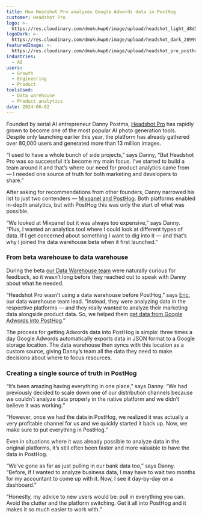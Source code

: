 ```yaml
---
title: How Headshot Pro analyzes Google Adwords data in PostHog
customer: Headshot Pro
logo: >-
  https://res.cloudinary.com/dmukukwp6/image/upload/headshot_light_d8d518234a.png
logoDark: >-
  https://res.cloudinary.com/dmukukwp6/image/upload/headshot_dark_289908a734.png
featuredImage: >-
  https://res.cloudinary.com/dmukukwp6/image/upload/headshot_pro_posthog_56e4ed68be.png
industries:
  - AI
users:
  - Growth
  - Engineering
  - Product
toolsUsed:
  - Data warehouse
  - Product analytics
date: 2024-06-02
---
```


Founded by serial AI entrepreneur Danny Postma, [Headshot Pro](https://www.headshotpro.com/) has rapidly grown to become one of the most popular AI photo generation tools. Despite only launching earlier this year, the platform has already gathered over 80,000 users and generated more than 13 million images. 

“I used to have a whole bunch of side projects,” says Danny, “But Headshot Pro was so successful it’s become my main focus. I’ve started to build a team around it and that’s where our need for product analytics came from — I needed one source of truth for both marketing and developers to share.”

After asking for recommendations from other founders, Danny narrowed his list to just two contenders — [Mixpanel and PostHog](/blog/posthog-vs-mixpanel). Both platforms enabled in-depth analytics, but with PostHog this was only the start of what was possible. 

“We looked at Mixpanel but it was always too expensive,” says Danny. “Plus, I wanted an analytics tool where I could look at different types of data. If I get concerned about something I want to dig into it — and that’s why I joined the data warehouse beta when it first launched.”

### From beta warehouse to data warehouse

During the beta [our Data Warehouse team](/teams/data-warehouse) were naturally curious for feedback, so it wasn’t long before they reached out to speak with Danny about what he needed.

“Headshot Pro wasn’t using a data warehouse before PostHog,” says [Eric](/community/profiles/30209), our data warehouse team lead. “Instead, they were analyzing data in the respective platforms — and they really wanted to analyze their marketing data alongside product data. So, we helped them [get data from Google Adwords into PostHog](TKTKTKTKT).”

<BorderWrapper>
<Quote
    imageSource="/images/customers/eric.png"
    size="md"
    name="Eric Duong"
    title="Software Engineer & Data Warehouse Team Lead, PostHog"
    quote={`“Many teams could benefit from following Danny’s lead and bringing advertising data into PostHog and starting to track advertising performance alongside product usage.”`}
/>
</BorderWrapper>

The process for getting Adwords data into PostHog is simple: three times a day Google Adwords automatically exports data in JSON format to a Google storage location. The data warehouse then syncs with this location as a custom source, giving Danny’s team all the data they need to make decisions about where to focus resources. 

### Creating a single source of truth in PostHog 

“It’s been amazing having everything in one place,” says Danny. “We had previously decided to scale down one of our distribution channels because we couldn’t analyze data properly in the native platform and we didn’t believe it was working.” 

“However, once we had the data in PostHog, we realized it was actually a very profitable channel for us and we quickly started it back up. Now, we make sure to put everything in PostHog.”

Even in situations where it was already possible to analyze data in the original platforms, it’s still often been faster and more valuable to have the data in PostHog. 

“We’ve gone as far as just pulling in our bank data too,” says Danny. “Before, if I wanted to analyze business data, I may have to wait two months for my accountant to come up with it. Now, I see it day-by-day on a dashboard.”

“Honestly, my advice to new users would be: pull in everything you can. Avoid the clutter and the platform switching. Get it all into PostHog and it makes it so much easier to work with.”


